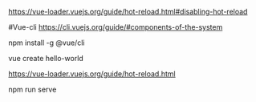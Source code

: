 https://vue-loader.vuejs.org/guide/hot-reload.html#disabling-hot-reload


#Vue-cli
https://cli.vuejs.org/guide/#components-of-the-system

npm install -g @vue/cli


vue create hello-world

https://vue-loader.vuejs.org/guide/hot-reload.html


npm run serve